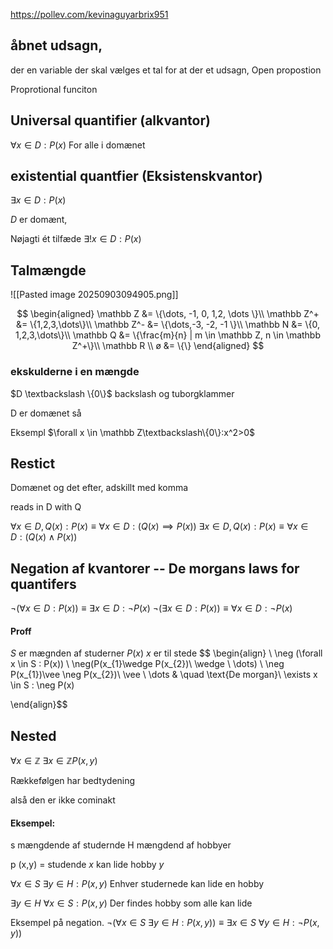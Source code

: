 https://pollev.com/kevinaguyarbrix951


## åbnet udsagn, 
der en variable der skal vælges et tal for at der et udsagn, 
Open propostion

Proprotional funciton


## Universal quantifier (alkvantor)
$\forall x \in D : P(x)$
For alle i domænet


## existential quantfier (Eksistenskvantor)
$\exists x \in D : P(x)$


$D$ er domænt, 

Nøjagti ét tilfæde
$\exists! x \in D : P(x)$




## Talmængde
![[Pasted image 20250903094905.png]]

$$
\begin{aligned}
\mathbb Z &= \{\dots, -1, 0, 1,2, \dots \}\\
\mathbb Z^+ &= \{1,2,3,\dots\}\\
\mathbb Z^- &= \{\dots,-3, -2, -1 \}\\
\mathbb N &= \{0, 1,2,3,\dots\}\\
\mathbb Q &= \{\frac{m}{n} | m \in \mathbb Z, n \in \mathbb Z^+\}\\
\mathbb R \\
ø &= \{\}
\end{aligned}
$$


### ekskulderne i en mængde
$D \textbackslash \{0\}$
backslash og tuborgklammer 

D er domænet så

Eksempl
 $\forall x \in \mathbb Z\textbackslash\{0\}:x^2>0$



## Restict

Domænet og det efter, adskillt med komma

reads in D with Q

$\forall x \in D, Q(x): P(x) \equiv \forall x \in D : (Q(x) \implies P(x))$
$\exists x \in D, Q(x): P(x) \equiv \forall x \in D : (Q(x)\wedge P(x))$



## Negation af kvantorer -- De morgans laws for quantifers

$\neg (\forall x \in D : P(x))\equiv \exists x \in D : \neg P(x)$
$\neg (\exists x \in D : P(x))\equiv \forall x \in D : \neg P(x)$


#### Proff

$S$ er mægnden af studerner
$P(x)$  $x$ er til stede
$$ \begin{align} \\
\neg (\forall x \in S : P(x)) \\
\neg(P(x_{1}\wedge P(x_{2})\ \wedge \ \dots) \\
\neg P(x_{1})\vee \neg P(x_{2})\ \vee \ \dots & \quad \text{De morgan}\\
\exists x \in S : \neg P(x)

 \end{align}$$



## Nested

$\forall x \in \mathbb{Z} \ \exists x \in \mathbb{Z} P(x,y)$

Rækkefølgen har bedtydening

alså den er ikke cominakt

#### Eksempel:
s mængdende af studernde
H mængdend af hobbyer

p (x,y) = studende $x$ kan lide hobby $y$

$\forall x \in S \ \exists y\in H:P(x,y)$
Enhver studernede kan lide en hobby

$\exists y \in H\  \forall x \in S:P(x,y)$
Der findes  hobby som alle kan lide

Eksempel på negation. 
$\neg (\forall x \in S \ \exists y\in H:P(x,y))\equiv \exists x \in S \ \forall y\in H: \neg P(x,y))$